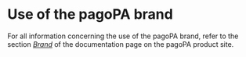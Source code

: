 # Use of the pagoPA brand

For all information concerning the use of the pagoPA brand, refer to the section [_Brand_](https://www.pagopa.gov.it/it/pubbliche-amministrazioni/documentazione/#n6) of the documentation page on the pagoPA product site.
